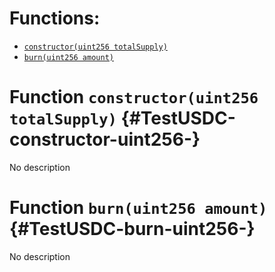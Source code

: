

# Functions:
- [`constructor(uint256 totalSupply)`](#TestUSDC-constructor-uint256-)
- [`burn(uint256 amount)`](#TestUSDC-burn-uint256-)


# Function `constructor(uint256 totalSupply)` {#TestUSDC-constructor-uint256-}
No description
# Function `burn(uint256 amount)` {#TestUSDC-burn-uint256-}
No description

